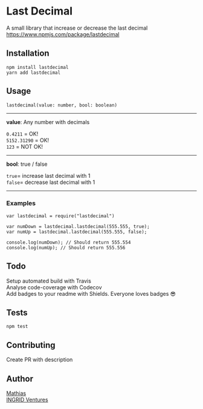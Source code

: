 # Last Decimal

A small library that increase or decrease the last decimal  
https://www.npmjs.com/package/lastdecimal

## Installation

`npm install lastdecimal`  
`yarn add lastdecimal`

## Usage

`lastdecimal(value: number, bool: boolean)`

---

**value**: Any number with decimals

`0.4211` = OK!  
`5152.31290` = OK!  
`123` = NOT OK!

---

**bool**: true / false

`true`= increase last decimal with 1  
`false`= decrease last decimal with 1

---

### Examples

```
var lastdecimal = require("lastdecimal")

var numDown = lastdecimal.lastdecimal(555.555, true);
var numUp = lastdecimal.lastdecimal(555.555, false);

console.log(numDown); // Should return 555.554
console.log(numUp); // Should return 555.556
```

## Todo

Setup automated build with Travis  
Analyse code-coverage with Codecov  
Add badges to your readme with Shields. Everyone loves badges 😎

## Tests

`npm test`

## Contributing

Create PR with description

## Author

[Mathias](https://twitter.com/mathiiias123)  
[INGRID Ventures](https://ingridx.com)
